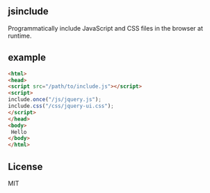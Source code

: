 jsinclude
---------

Programmatically include JavaScript and CSS files in the browser at runtime.

example
-------

```html
<html>
<head>
<script src="/path/to/include.js"></script>
<script>
include.once("/js/jquery.js");
include.css("/css/jquery-ui.css");
</script>
</head>
<body>
 Hello
</body>
</html>
```


License
-------

MIT
